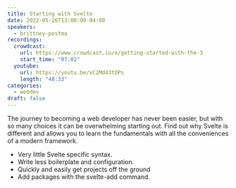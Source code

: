 ```yaml
---
title: Starting with Svelte
date: 2022-05-26T13:00:00-04:00
speakers:
  - brittney-postma
recordings:
  crowdcast:
    url: https://www.crowdcast.io/e/getting-started-with-the-3
    start_time: "07:02"
  youtube:
    url: https://youtu.be/xC2Md43tOPs
    length: "48:33"
categories:
  - webdev
draft: false
---
```


The journey to becoming a web developer has never been easier, but with so many choices it can be overwhelming starting out. Find out why Svelte is different and allows you to learn the fundamentals with all the conveniences of a modern framework.

- Very little Svelte specific syntax.
- Write less boilerplate and configuration.
- Quickly and easily get projects off the ground
- Add packages with the svelte-add command.
